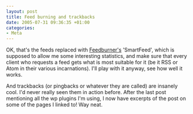 ```yaml
---
layout: post
title: Feed burning and trackbacks
date: 2005-07-31 09:36:35 +01:00
categories:
- Meta
---
```

OK, that's the feeds replaced with [Feedburner's](http://www.feedburner.com/) 'SmartFeed', which is supposed to allow me some interesting statistics, and make sure that every client who requests a feed gets what is most suitable for it (be it RSS or Atom in their various incarnations).  I'll play with it anyway, see how well it works.

And trackbacks (or pingbacks or whatever they are called) are insanely cool.  I'd never really seen them in action before.  After the last post mentioning all the wp plugins I'm using, I now have excerpts of the post on some of the pages I linked to!  Way neat.
